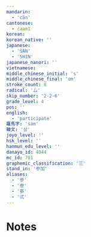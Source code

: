 ```yaml
---
mandarin:
  - 'cān'
cantonese:
  - caam1
korean:
korean_native: ''
japanese:
  - 'SAN'
  - 'SHIN'
japanese_nanori: ''
vietnamese:
middle_chinese_initial: 's'
middle_chinese_final: 'ɑm'
stroke_count: 8
radical: '厶'
skip_number: '2-2-6'
grade_level: 4
pos: ''
english:
  - 'participate'
羅馬字: 'sam'
韓文: '삼'
joyo_level: ''
hsk_level: ''
hanmun_edu_level: ''
danayo_id: 4044
mc_id: 701
graphemic_classification: '三'
stand_in: '参加'
aliases:
  - '參'
  - '叁'
  - '蔘'
  - '弎'
---
```


# Notes
